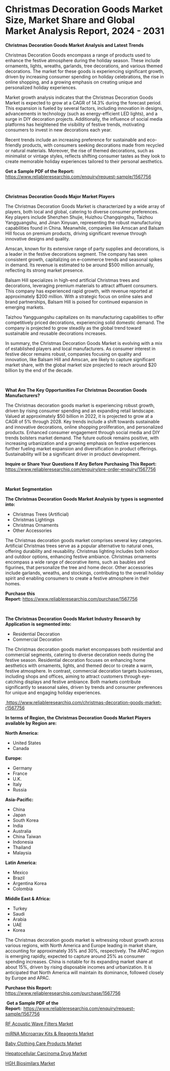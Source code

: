 <p><h1>Christmas Decoration Goods Market Size, Market Share and Global Market Analysis Report, 2024 - 2031</h1></p><p><strong>Christmas Decoration Goods Market Analysis and Latest Trends</strong></p>
<p><p>Christmas Decoration Goods encompass a range of products used to enhance the festive atmosphere during the holiday season. These include ornaments, lights, wreaths, garlands, tree decorations, and various themed decorations. The market for these goods is experiencing significant growth, driven by increasing consumer spending on holiday celebrations, the rise in online shopping, and a growing emphasis on creating unique and personalized holiday experiences.</p><p>Market growth analysis indicates that the Christmas Decoration Goods Market is expected to grow at a CAGR of 14.3% during the forecast period. This expansion is fueled by several factors, including innovation in designs, advancements in technology (such as energy-efficient LED lights), and a surge in DIY decoration projects. Additionally, the influence of social media platforms has heightened the visibility of festive trends, motivating consumers to invest in new decorations each year.</p><p>Recent trends include an increasing preference for sustainable and eco-friendly products, with consumers seeking decorations made from recycled or natural materials. Moreover, the rise of themed decorations, such as minimalist or vintage styles, reflects shifting consumer tastes as they look to create memorable holiday experiences tailored to their personal aesthetics.</p></p>
<p><strong>Get a Sample PDF of the Report:&nbsp;</strong> <a href="https://www.reliableresearchiq.com/enquiry/request-sample/1567756">https://www.reliableresearchiq.com/enquiry/request-sample/1567756</a></p>
<p>&nbsp;</p>
<p><strong>Christmas Decoration Goods Major Market Players</strong></p>
<p><p>The Christmas Decoration Goods Market is characterized by a wide array of players, both local and global, catering to diverse consumer preferences. Key players include Shenzhen Shujie, Huizhou Changqingshu, Taizhou Yangguangshu, and Jinan Xinyuan, representing the robust manufacturing capabilities found in China. Meanwhile, companies like Amscan and Balsam Hill focus on premium products, driving significant revenue through innovative designs and quality.</p><p>Amscan, known for its extensive range of party supplies and decorations, is a leader in the festive decorations segment. The company has seen consistent growth, capitalizing on e-commerce trends and seasonal spikes in demand. Its revenue is estimated to be around $500 million annually, reflecting its strong market presence.</p><p>Balsam Hill specializes in high-end artificial Christmas trees and decorations, leveraging premium materials to attract affluent consumers. This company has experienced rapid growth, with revenue reported at approximately $200 million. With a strategic focus on online sales and brand partnerships, Balsam Hill is poised for continued expansion in emerging markets.</p><p>Taizhou Yangguangshu capitalizes on its manufacturing capabilities to offer competitively priced decorations, experiencing solid domestic demand. The company is projected to grow steadily as the global trend toward sustainable and reusable decorations increases.</p><p>In summary, the Christmas Decoration Goods Market is evolving with a mix of established players and local manufacturers. As consumer interest in festive décor remains robust, companies focusing on quality and innovation, like Balsam Hill and Amscan, are likely to capture significant market share, with the global market size projected to reach around $20 billion by the end of the decade.</p></p>
<p>&nbsp;</p>
<p><strong>What Are The Key Opportunities For Christmas Decoration Goods Manufacturers?</strong></p>
<p><p>The Christmas decoration goods market is experiencing robust growth, driven by rising consumer spending and an expanding retail landscape. Valued at approximately $50 billion in 2022, it is projected to grow at a CAGR of 5% through 2028. Key trends include a shift towards sustainable and innovative decorations, online shopping proliferation, and personalized products. Enhanced consumer engagement through social media and DIY trends bolsters market demand. The future outlook remains positive, with increasing urbanization and a growing emphasis on festive experiences further fueling market expansion and diversification in product offerings. Sustainability will be a significant driver in product development.</p></p>
<p><strong>Inquire or Share Your Questions If Any Before Purchasing This Report:</strong> <a href="https://www.reliableresearchiq.com/enquiry/pre-order-enquiry/1567756">https://www.reliableresearchiq.com/enquiry/pre-order-enquiry/1567756</a></p>
<p>&nbsp;</p>
<p><strong>Market Segmentation</strong></p>
<p><strong>The Christmas Decoration Goods Market Analysis by types is segmented into:</strong></p>
<p><ul><li>Christmas Trees (Artificial)</li><li>Christmas Lightings</li><li>Christmas Ornaments</li><li>Other Accessories</li></ul></p>
<p><p>The Christmas decoration goods market comprises several key categories. Artificial Christmas trees serve as a popular alternative to natural ones, offering durability and reusability. Christmas lighting includes both indoor and outdoor options, enhancing festive ambiance. Christmas ornaments encompass a wide range of decorative items, such as baubles and figurines, that personalize the tree and home decor. Other accessories include garlands, wreaths, and stockings, contributing to the overall holiday spirit and enabling consumers to create a festive atmosphere in their homes.</p></p>
<p><strong>Purchase this Report:&nbsp;</strong><a href="https://www.reliableresearchiq.com/purchase/1567756">https://www.reliableresearchiq.com/purchase/1567756</a></p>
<p>&nbsp;</p>
<p><strong>The Christmas Decoration Goods Market Industry Research by Application is segmented into:</strong></p>
<p><ul><li>Residential Decoration</li><li>Commercial Decoration</li></ul></p>
<p><p>The Christmas decoration goods market encompasses both residential and commercial segments, catering to diverse decoration needs during the festive season. Residential decoration focuses on enhancing home aesthetics with ornaments, lights, and themed decor to create a warm, festive atmosphere. In contrast, commercial decoration targets businesses, including shops and offices, aiming to attract customers through eye-catching displays and festive ambiance. Both markets contribute significantly to seasonal sales, driven by trends and consumer preferences for unique and engaging holiday experiences.</p></p>
<p><a href="https://www.reliableresearchiq.com/christmas-decoration-goods-market-r1567756">&nbsp;https://www.reliableresearchiq.com/christmas-decoration-goods-market-r1567756</a></p>
<p><strong>In terms of Region, the Christmas Decoration Goods Market Players available by Region are:</strong></p>
<p>
    <p> <strong> North America: </strong>
        <ul>
            <li>United States</li>
            <li>Canada</li>
        </ul>
        </p> 
    <p> <strong> Europe: </strong>
        <ul>
            <li>Germany</li>
            <li>France</li>
            <li>U.K.</li>
            <li>Italy</li>
            <li>Russia</li>
        </ul>
        </p> 
    <p> <strong> Asia-Pacific: </strong>
        <ul>
            <li>China</li>
            <li>Japan</li>
            <li>South Korea</li>
            <li>India</li>
            <li>Australia</li>
            <li>China Taiwan</li>
            <li>Indonesia</li>
            <li>Thailand</li>
            <li>Malaysia</li>
        </ul>
        </p> 
    <p> <strong> Latin America: </strong>
        <ul>
            <li>Mexico</li>
            <li>Brazil</li>
            <li>Argentina Korea</li>
            <li>Colombia</li>
        </ul>
        </p> 
    <p> <strong> Middle East & Africa: </strong>
        <ul>
            <li>Turkey</li>
            <li>Saudi</li>
            <li>Arabia</li>
            <li>UAE</li>
            <li>Korea</li>
        </ul>
    </p>
    </p>
<p><p>The Christmas decoration goods market is witnessing robust growth across various regions, with North America and Europe leading in market share, accounting for approximately 35% and 30%, respectively. The APAC region is emerging rapidly, expected to capture around 25% as consumer spending increases. China is notable for its expanding market share at about 15%, driven by rising disposable incomes and urbanization. It is anticipated that North America will maintain its dominance, followed closely by Europe and APAC.</p></p>
<p><strong>Purchase this Report: </strong><a href="https://www.reliableresearchiq.com/purchase/1567756">https://www.reliableresearchiq.com/purchase/1567756</a></p>
<p>&nbsp;<strong>Get a Sample PDF of the Report:&nbsp;&nbsp;</strong><a href="https://www.reliableresearchiq.com/enquiry/request-sample/1567756">https://www.reliableresearchiq.com/enquiry/request-sample/1567756</a></p>
<p><strong></strong></p>
<p><p><a href="https://issuu.com/reportprime-2/docs/rf-acoustic-wave-filters-market-siz_52ac0dde5fd3f5">RF Acoustic Wave Filters Market</a></p><p><a href="https://www.linkedin.com/pulse/future-trajectory-mirna-microarray-kits-reagents-market-emerging-6qtqe">miRNA Microarray Kits & Reagents Market</a></p><p><a href="https://github.com/RogerBennett414/Market-Research-Report-List-1/blob/main/baby-clothing-care-products-market.md">Baby Clothing Care Products Market</a></p><p><a href="https://medium.com/@ridleydamion/global-hepatocellular-carcinoma-drug-industry-research-report-competitive-landscape-market-size-bb3968cfda65?postPublishedType=repub">Hepatocellular Carcinoma Drug Market</a></p><p><a href="https://medium.com/@chancemarks2023/what-innovations-are-shaping-the-hgh-biosimilars-market-e8871c1a5e46">HGH Biosimilars Market</a></p></p>